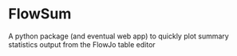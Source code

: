 # FlowSum
A python package (and eventual web app) to quickly plot summary statistics output from the FlowJo table editor
